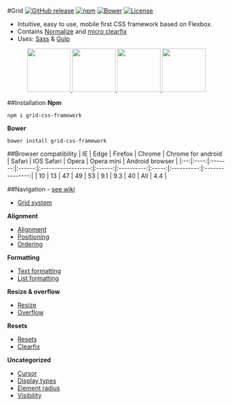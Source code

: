 #Grid
[![GitHub release](https://img.shields.io/github/release/machy8/Grid.svg?maxAge=2592000)](https://github.com/Machy8/Grid)
[![npm](https://img.shields.io/npm/v/grid-css-framework.svg?maxAge=2592000)](https://www.npmjs.com/package/grid-css-framework)
[![Bower](https://img.shields.io/bower/v/grid-css-framework.svg?maxAge=2592000?style=plastic)](https://github.com/Machy8/Grid)
[![License](https://img.shields.io/badge/license-New%20BSD-blue.svg)](https://github.com/Machy8/Macdom/blob/master/license.md)
- Intuitive, easy to use, mobile first CSS framework based on Flexbox.
- Contains [Normalize](https://github.com/necolas/normalize.css/blob/master/normalize.css) and [micro clearfix](http://nicolasgallagher.com/micro-clearfix-hack)
- Uses: [Sass](http://sass-lang.com) & [Gulp](http://gulpjs.com)

<p align="center">
  <a href="https://developer.mozilla.org/en-US/docs/Web/CSS/CSS3">
    <img src="http://www.myiconfinder.com/uploads/iconsets/128-128-8b61de4c84033266e15317a6eb9fda2d-css3.png" width="100" height="100">
  </a>
  <a href="https://necolas.github.io/normalize.css">
    <img src="https://necolas.github.io/normalize.css/logo.svg" width="100" height="100">
  </a>
  <a href="http://gulpjs.com"> 
    <img src="http://pixxstudios.com/wp-content/uploads/2015/03/gulp-mygulpfile_s.png" width="100" height="100">
  </a>
  <a href="http://sass-lang.com">
    <img src="http://justdevign.com.au/wp-content/uploads/2014/08/SASS_Logo_128.png" width="100" height="100">
  </a>
</p>

##Installation
**Npm**
```
npm i grid-css-framework
```

**Bower**
```
bower install grid-css-framework
```
##Browser compatibility
| IE | Edge | Firefox | Chrome | Chrome for android | Safari | IOS Safari | Opera | Opera mini | Android browser |
|:--:|:----:|:-------:|:------:|:------------------:|:------:|:----------:|:-----:|:----------:|:---------------:|
|  10 |  13  |    47   |   49   |         53         |   9.1  |     9.3    |   40  |     All    |       4.4       |

##Navigation - [see wiki](https://github.com/Machy8/Grid/wiki)

- [Grid system](https://github.com/Machy8/Grid/wiki/Grid-system)

**Alignment**
- [Alignment](https://github.com/Machy8/Grid/wiki/Alignment)
- [Positioning](https://github.com/Machy8/Grid/wiki/Positioning)
- [Ordering](https://github.com/Machy8/Grid/wiki/Ordering)

**Formatting**
- [Text formatting](https://github.com/Machy8/Grid/wiki/Text-formatting)
- [List formatting](https://github.com/Machy8/Grid/wiki/List-formatting)

**Resize & overflow**
- [Resize](https://github.com/Machy8/Grid/wiki/Resize)
- [Overflow](https://github.com/Machy8/Grid/wiki/Overflow)

**Resets**
- [Resets](https://github.com/Machy8/Grid/wiki/Resets)
- [Clearfix](https://github.com/Machy8/Grid/wiki/Clearfix)

**Uncategorized**
- [Cursor](https://github.com/Machy8/Grid/wiki/Cursor)
- [Display types](https://github.com/Machy8/Grid/wiki/Display-types)
- [Element radius](https://github.com/Machy8/Grid/wiki/Element-radius)
- [Visibility](https://github.com/Machy8/Grid/wiki/Visibility)
